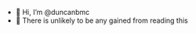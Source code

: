 - 👋 Hi, I’m @duncanbmc
- 🐒 There is unlikely to be any gained from reading this
<!---
- 👀 I’m interested in ...
- 🌱 I’m currently learning ...
- 💞️ I’m looking to collaborate on ...
- 📫 How to reach me ...
- 😄 Pronouns: ...
- ⚡ Fun fact: ...


duncanbmc/duncanbmc is a ✨ special ✨ repository because its `README.md` (this file) appears on your GitHub profile.
You can click the Preview link to take a look at your changes.
--->
